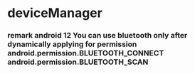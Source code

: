 # deviceManager

### remark  android 12  You can use bluetooth only after dynamically applying for permission  android.permission.BLUETOOTH_CONNECT android.permission.BLUETOOTH_SCAN
       
